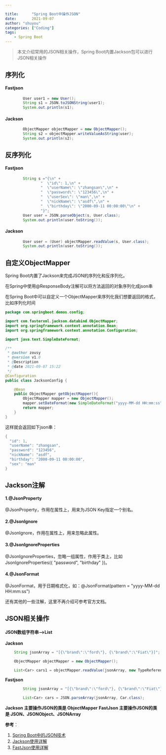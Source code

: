 ```yaml
---

title:      "Spring Boot中操作JSON"
date:       2021-09-07
author: "shuyou"
categories: ["Coding"]
tags:
    - Spring Boot
---
```


>本文介绍常用的JSON相关操作，Spring Boot内置Jackson包可以进行JSON相关操作

## 序列化
#### Fastjson

```java
        User user1 = new User();
        String s1 = JSON.toJSONString(user1);
        System.out.println(s1);
```

#### Jackson
```java
        ObjectMapper objectMapper = new ObjectMapper();
        String s2 = objectMapper.writeValueAsString(user);
        System.out.println(s2);
```

## 反序列化

#### Fastjson
```java
        String s ="{\n" +
                "  \"id\": 1,\n" +
                "  \"userName\": \"zhangsan\",\n" +
                "  \"password\": \"123456\",\n" +
                "  \"userSex\": \"man\",\n" +
                "  \"nickName\": \"asdf\",\n" +
                "  \"birthday\": \"2000-09-11 00:00:00\"\n" +
                "}";
        User user = JSON.parseObject(s, User.class);
        System.out.println(user.toString());
```

#### Jackson
```java
        User user = (User) objectMapper.readValue(s, User.class);
        System.out.println(user.toString());
```

## 自定义ObjectMapper
Spring Boot内置了Jackson来完成JSON的序列化和反序列化。

在Spring中使用@ResponseBody注解可以将方法返回的对象序列化成json串

在Spring Boot中可以自定义一个ObjectMapper来序列化我们想要返回的格式，比如序列化时间

```java
package com.springboot.demos.config;

import com.fasterxml.jackson.databind.ObjectMapper;
import org.springframework.context.annotation.Bean;
import org.springframework.context.annotation.Configuration;

import java.text.SimpleDateFormat;

/**
 * @author zousy
 * @version v1.0
 * @Description
 * @date 2021-09-07 15:22
 */
@Configuration
public class JacksonConfig {

    @Bean
    public ObjectMapper getObjectMapper(){
        ObjectMapper mapper = new ObjectMapper();
        mapper.setDateFormat(new SimpleDateFormat("yyyy-MM-dd HH:mm:ss"));
        return mapper;
    }
}

```

这样就会返回如下json串：

```java
{
  "id": 1,
  "userName": "zhangsan",
  "password": "123456",
  "nickName": "asdf",
  "birthday": "2000-09-11 00:00:00",
  "sex": "man"
}
```
## Jackson注解
#### 1.@JsonProperty
@JsonProperty，作用在属性上，用来为JSON Key指定一个别名。

#### 2.@Jsonlgnore
@Jsonlgnore，作用在属性上，用来忽略此属性。

#### 3.@JsonIgnoreProperties
@JsonIgnoreProperties，忽略一组属性，作用于类上，比如JsonIgnoreProperties({ "password", "birthday" })。

#### 4.@JsonFormat
@JsonFormat，用于日期格式化，如：@JsonFormat(pattern = "yyyy-MM-dd HH:mm:ss")

还有其他的一些注解，这里不再介绍可参考官方文档。

## JSON相关操作
#### JSON数组字符串-->List
**Jackson**
```java
    String jsonArray = "[{\"brand\":\"ford\"}, {\"brand\":\"Fiat\"}]";

 	ObjectMapper objectMapper = new ObjectMapper();

 	List<Car> cars1 = objectMapper.readValue(jsonArray, new TypeReference<List<Car>>(){});

```

**Fastjson**
```java
        String jsonArray = "[{\"brand\":\"ford\"}, {\"brand\":\"Fiat\"}]";

        List<Car> cars = JSON.parseArray(jsonArray, Car.class);
```

**Jackson 主要操作JSON的类是 ObjectMapper** 
**FastJson 主要操作JSON的类是 JSON、JSONObject、JSONArray**


**参考**：

 1. [Spring Boot中的JSON技术](https://mrbird.cc/Spring-Boot%20JSON.html)
 2. [Jackson使用详解](https://juejin.cn/post/6844904166809157639#heading-24)
 3. [FastJson使用详解](https://juejin.cn/post/6844904176003072007#heading-6)
